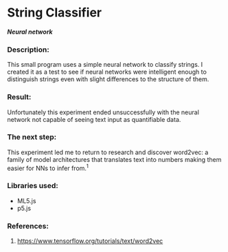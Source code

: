 # **String Classifier**

**_Neural network_**

### Description:

This small program uses a simple neural network to classify strings. I created it as a test to see if neural networks were intelligent enough to distinguish strings even with slight differences to the structure of them.

### Result:

Unfortunately this experiment ended unsuccessfully with the neural network not capable of seeing text input as quantifiable data.

### The next step:

This experiment led me to return to research and discover word2vec: a family of model architectures that translates text into numbers making them easier for NNs to infer from.<sup>1</sup>

### Libraries used:

- ML5.js
- p5.js

### References:

1. https://www.tensorflow.org/tutorials/text/word2vec
